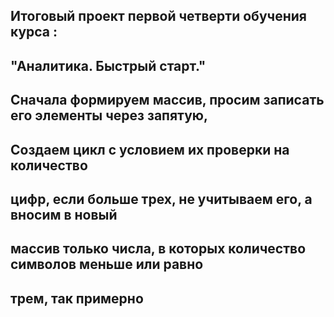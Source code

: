 ## Итоговый проект первой четверти обучения курса :
## "Аналитика. Быстрый старт."
## Сначала формируем массив, просим записать его элементы через запятую,
## Создаем цикл с условием их проверки на количество
## цифр, если больше трех, не учитываем его, а вносим в новый
## массив только числа, в которых количество символов меньше или равно
## трем, так примерно
